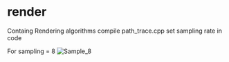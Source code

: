 # render
Containg Rendering algorithms
compile path_trace.cpp
set sampling rate in code

For sampling = 8
![Sample_8](https://github.com/rajakedia1/render/blob/master/ray_8_sam.ppm)
